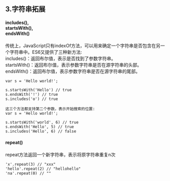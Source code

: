 <h2>3.字符串拓展</h2>

<h4>includes(),<br>
startsWith(),<br>
endsWith()<br>
</h4>
传统上，JavaScript只有indexOf方法，可以用来确定一个字符串是否包含在另一个字符串中。ES6又提供了三种新方法:<br>
includes()：返回布尔值，表示是否找到了参数字符串。<br>
startsWith()：返回布尔值，表示参数字符串是否在源字符串的头部。<br>
endsWith()：返回布尔值，表示参数字符串是否在源字符串的尾部。<br>

    var s = 'Hello world!';
    
    s.startsWith('Hello') // true
    s.endsWith('!') // true
    s.includes('o') // true
    
    这三个方法都支持第二个参数，表示开始搜索的位置:
    var s = 'Hello world!';
    
    s.startsWith('world', 6) // true
    s.endsWith('Hello', 5) // true
    s.includes('Hello', 6) // false

<h4>repeat()</h4> 
repeat方法返回一个新字符串，表示将原字符串重复n次<br>

    'x'.repeat(3) // "xxx"
    'hello'.repeat(2) // "hellohello"
    'na'.repeat(0) // ""
